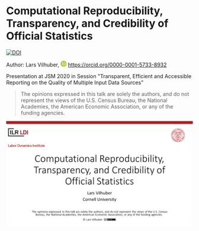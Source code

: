 # Computational Reproducibility, Transparency, and Credibility of Official Statistics 


[![DOI](https://zenodo.org/badge/DOI/10.5281/zenodo.3974666.svg)](https://doi.org/10.5281/zenodo.3974666)


Author: Lars Vilhuber, ![ORCID](assets/ORCIDiD_icon16x16.png) https://orcid.org/0000-0001-5733-8932

Presentation at JSM 2020 in Session "Transparent, Efficient and Accessible Reporting on the Quality of Multiple Input Data Sources"

> The opinions expressed in this talk are solely the authors, and do not represent the views of the U.S. Census Bureau, the National Academies, the American Economic Association, or any of the funding agencies. 

![Title image](assets/title.png)
